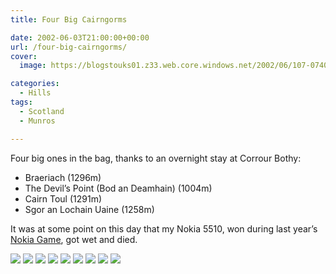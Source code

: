 ```yaml
---
title: Four Big Cairngorms

date: 2002-06-03T21:00:00+00:00
url: /four-big-cairngorms/
cover: 
  image: https://blogstouks01.z33.web.core.windows.net/2002/06/107-0740_IMG-1.jpg

categories:
  - Hills
tags:
  - Scotland
  - Munros

---
```

Four big ones in the bag, thanks to an overnight stay at Corrour Bothy:

* Braeriach (1296m)
* The Devil’s Point (Bod an Deamhain) (1004m)
* Cairn Toul (1291m)
* Sgor an Lochain Uaine (1258m)

It was at some point on this day that my Nokia 5510, won during last year’s [Nokia Game][1], got wet and died.

![](https://blogstouks01.z33.web.core.windows.net/2023/08/107-0736_IMG.jpg)
![](https://blogstouks01.z33.web.core.windows.net/2023/08/107-0737_IMG.jpg)
![](https://blogstouks01.z33.web.core.windows.net/2023/08/107-0740_IMG.jpg)
![](https://blogstouks01.z33.web.core.windows.net/2023/08/107-0741_IMG.jpg)
![](https://blogstouks01.z33.web.core.windows.net/2023/08/107-0743_IMG.jpg)
![](https://blogstouks01.z33.web.core.windows.net/2023/08/107-0745_IMG.jpg)
![](https://blogstouks01.z33.web.core.windows.net/2023/08/107-0746_IMG.jpg)
![](https://blogstouks01.z33.web.core.windows.net/2023/08/107-0747_IMG.jpg)
![](https://blogstouks01.z33.web.core.windows.net/2023/08/107-0749_IMG.jpg)


 [1]: https://en.wikipedia.org/wiki/Nokia_Game#2001:_The_Tone